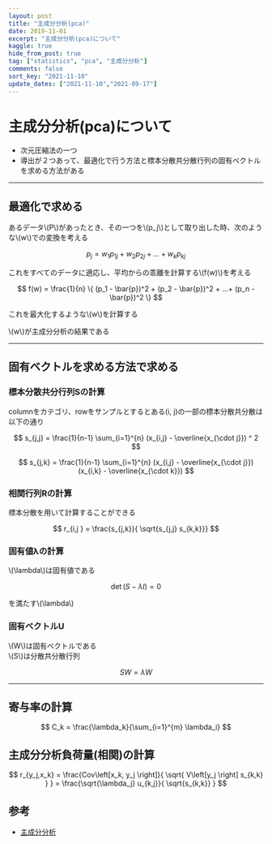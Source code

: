 ```yaml
---
layout: post
title: "主成分分析(pca)"
date: 2019-11-01
excerpt: "主成分分析(pca)について"
kaggle: true
hide_from_post: true
tag: ["statistics", "pca", "主成分分析"]
comments: false
sort_key: "2021-11-10"
update_dates: ["2021-11-10","2021-09-17"]
---
```


# 主成分分析(pca)について
 - 次元圧縮法の一つ
 - 導出が２つあって、最適化で行う方法と標本分散共分散行列の固有ベクトルを求める方法がある

---

## 最適化で求める

あるデータ\\(P\\)があったとき、その一つを\\(p_j\\)として取り出した時、次のような\\(w\\)での変換を考える

$$
p_j = w_1p_{1j} + w_2p_{2j} + ... + w_kp_{kj}
$$

これをすべてのデータに適応し、平均からの乖離を計算する\\(f(w)\\)を考える

$$
f(w) = \frac{1}{n} \{ (p_1 - \bar{p})^2 + (p_2 - \bar{p})^2 + ...+ (p_n - \bar{p})^2 \}
$$

これを最大化するような\\(w\\)を計算する

\\(w\\)が主成分分析の結果である

---

## 固有ベクトルを求める方法で求める

### 標本分散共分行列Sの計算
columnをカテゴリ、rowをサンプルとするとある(i, j)の一部の標本分散共分散は以下の通り  

$$
s_{j,j} = \frac{1}{n-1} \sum_{i=1}^{n} (x_{i,j} - \overline{x_{\cdot j}}) ^ 2
$$

$$
s_{j,k} = \frac{1}{n-1} \sum_{i=1}^{n} (x_{i,j} - \overline{x_{\cdot j}}) (x_{i,k} - \overline{x_{\cdot k}})
$$

### 相関行列Rの計算
標本分散を用いて計算することができる  

$$
r_{i,j } = \frac{s_{j,k}}{ \sqrt{s_{j,j} s_{k,k}}}
$$

### 固有値λの計算
\\(\lambda\\)は固有値である  

$$
\det(S - \lambda I) = 0
$$

を満たす\\(\lambda\\)

### 固有ベクトルU
\\(W\\)は固有ベクトルである  
\\(S\\)は分散共分散行列  

$$
S W = \lambda W
$$

---

## 寄与率の計算

$$
C_k = \frac{\lambda_k}{\sum_{i=1}^{m} \lambda_i}
$$

## 主成分分析負荷量(相関)の計算

$$
r_{y_j,x_k} = \frac{Cov\left[x_k, y_j \right]}{ \sqrt{ V\left[y_j  \right] s_{k,k} } } = \frac{\sqrt{\lambda_j} u_{k,j}}{ \sqrt{s_{k,k}} }
$$

## 参考
 - [主成分分析](https://data-science.gr.jp/theory/tml_principal_component_analysis.html)

